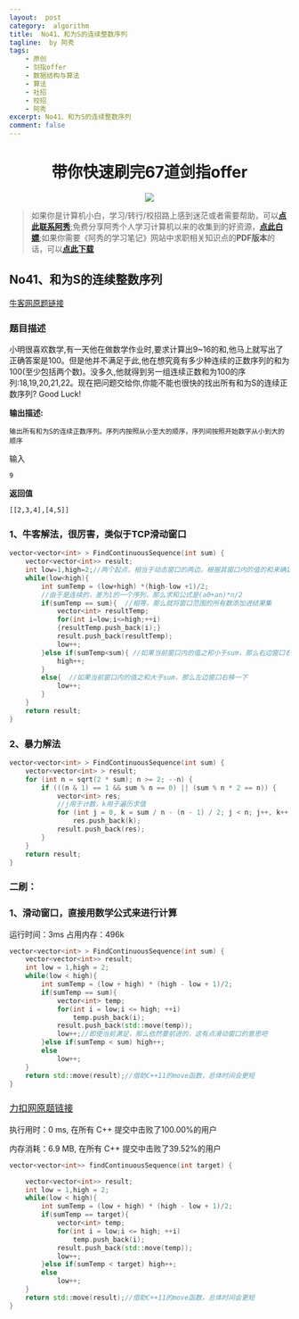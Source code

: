 ```yaml
---
layout:  post
category:  algorithm
title:  No41、和为S的连续整数序列
tagline:  by 阿秀
tags:
    - 原创
    - 剑指offer
    - 数据结构与算法
    - 算法
    - 社招
    - 校招
    - 阿秀
excerpt: No41、和为S的连续整数序列
comment: false
---
```


<h1 align="center">带你快速刷完67道剑指offer</h1>

<div align="center">
  <a href="/notes/05-xiustar/01-xiustar_reading_guide/01-introduce.html#阿秀组建了一个校招学习圈子">
      <img src="https://axiu-image-bed.oss-cn-shanghai.aliyuncs.com/img/202205222116157.png">
  </a></div>


> 如果你是计算机小白，学习/转行/校招路上感到迷茫或者需要帮助，可以<font style="font-weight:bold; color:#4169E1;text-decoration:underline;">[点此联系阿秀](/notes/08-other/02-question.html#_4、阿秀-如何才能联系到你)</font>;免费分享阿秀个人学习计算机以来的收集到的好资源，<font style="font-weight:bold; color:#4169E1;text-decoration:underline;">[点此白嫖](/notes/07-resources/01-free/01-introduce.html)</font>;如果你需要《阿秀的学习笔记》网站中求职相关知识点的**PDF版本**的话，可以<font style="font-weight:bold; color:#4169E1;text-decoration:underline;">[点此下载](/notes/08-other/02-question.html#_5、如何下载阿秀的学习笔记内容pdf版本)</font> 




## **No41、和为S的连续整数序列**

<font style="font-weight:normal; color:#4169E1;text-decoration:underline;" target="_blank">[牛客网原题链接](https://www.nowcoder.com/practice/c451a3fd84b64cb19485dad758a55ebe?tpId=13&&tqId=11194&rp=1&ru=/ta/coding-interviews&qru=/ta/coding-interviews/question-ranking)</font>

### **题目描述**

 小明很喜欢数学,有一天他在做数学作业时,要求计算出9~16的和,他马上就写出了正确答案是100。但是他并不满足于此,他在想究竟有多少种连续的正数序列的和为100(至少包括两个数)。没多久,他就得到另一组连续正数和为100的序列:18,19,20,21,22。现在把问题交给你,你能不能也很快的找出所有和为S的连续正数序列? Good Luck! 

**输出描述:**

```
输出所有和为S的连续正数序列。序列内按照从小至大的顺序，序列间按照开始数字从小到大的顺序
```

输入
~~~
9
~~~
**返回值**

~~~
[[2,3,4],[4,5]]
~~~



### **1、牛客解法，很厉害，类似于TCP滑动窗口**

~~~cpp
vector<vector<int> > FindContinuousSequence(int sum) {
    vector<vector<int>> result;
    int low=1,high=2;//两个起点，相当于动态窗口的两边，根据其窗口内的值的和来确定窗口的位置和大小
    while(low<high){
        int sumTemp = (low+high) *(high-low +1)/2;
        //由于是连续的，差为1的一个序列，那么求和公式是(a0+an)*n/2
        if(sumTemp == sum){  //相等，那么就将窗口范围的所有数添加进结果集
            vector<int> resultTemp;
            for(int i=low;i<=high;++i)
            {resultTemp.push_back(i);}
            result.push_back(resultTemp);
            low++;
        }else if(sumTemp<sum){ //如果当前窗口内的值之和小于sum，那么右边窗口右移一下
            high++;
        }
        else{  //如果当前窗口内的值之和大于sum，那么左边窗口右移一下
            low++;
        }
    }
    return result;
}
~~~



### **2、暴力解法**

~~~cpp
vector<vector<int> > FindContinuousSequence(int sum) {
    vector<vector<int> > result;
    for (int n = sqrt(2 * sum); n >= 2; --n) {
        if (((n & 1) == 1 && sum % n == 0) || (sum % n * 2 == n)) {
            vector<int> res;
            //j用于计数，k用于遍历求值
            for (int j = 0, k = sum / n - (n - 1) / 2; j < n; j++, k++)//注意看k的求法
                res.push_back(k);
            result.push_back(res);
        }
    }
    return result;
}
~~~



### **二刷：**

### **1、滑动窗口，直接用数学公式来进行计算**

运行时间：3ms  占用内存：496k

~~~cpp
vector<vector<int> > FindContinuousSequence(int sum) {
    vector<vector<int>> result;
    int low = 1,high = 2;
    while(low < high){
        int sumTemp = (low + high) * (high - low + 1)/2;
        if(sumTemp == sum){
            vector<int> temp;
            for(int i = low;i <= high; ++i)
                temp.push_back(i);
            result.push_back(std::move(temp));
            low++;//即使当前满足，那么依然要前进的，这有点滑动窗口的意思吧
        }else if(sumTemp < sum) high++;
        else
            low++;
    }
    return std::move(result);//借助C++11的move函数，总体时间会更短    
}
~~~



### <font style="font-weight:normal; color:#4169E1;text-decoration:underline;" target="_blank">[力扣网原题链接](https://leetcode-cn.com/problems/he-wei-sde-lian-xu-zheng-shu-xu-lie-lcof/)</font>

执行用时：0 ms, 在所有 C++ 提交中击败了100.00%的用户

内存消耗：6.9 MB, 在所有 C++ 提交中击败了39.52%的用户

~~~cpp
vector<vector<int>> findContinuousSequence(int target) {

    vector<vector<int>> result;
    int low = 1,high = 2;
    while(low < high){
        int sumTemp = (low + high) * (high - low + 1)/2;
        if(sumTemp == target){
            vector<int> temp;
            for(int i = low;i <= high; ++i)
                temp.push_back(i);
            result.push_back(std::move(temp));
            low++;
        }else if(sumTemp < target) high++;
        else
            low++;
    }
    return std::move(result);//借助C++11的move函数，总体时间会更短    
}
~~~


<p id = "和为S的连续整数序列"></p>

